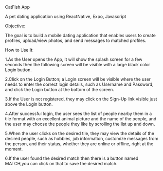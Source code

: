 CatFish App

A pet dating application using ReactNative, Expo, Javascript


Objective:

The goal is to build a mobile dating application that enables users to create profiles, upload/view photos, and send messages to matched profiles.

How to Use It:

1.As the User opens the App, it will show the splash screen for a few seconds then the following screen will be visible with a large black color Login button.

2.Click on the Login Button; a Login screen will be visible where the user needs to enter the correct login details, such as Username and Password, and click the Login button at the bottom of the screen.

3.If the User is not registered, they may click on the Sign-Up link visible just above the Login button. 

4.After successful login, the user sees the list of people nearby them in a tile format with an excellent animal picture and the name of the people, and the user may choose the people they like by scrolling the list up and down.

5.When the user clicks on the desired tile, they may view the details of the desired people, such as hobbies, job information, customize messages from the person, and their status, whether they are online or offline, right at the moment.

6.If the user found the desired match then there is a button named MATCH,you can click on that to save the desired match.
